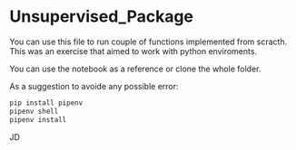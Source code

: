 # Unsupervised_Package

You can use this file to run couple of functions implemented from scracth. This was an exercise that aimed to work with python enviroments.

You can use the notebook as a reference or clone the whole folder.

As a suggestion to avoide any possible error:

```sh
pip install pipenv
pipenv shell
pipenv install
```

JD
